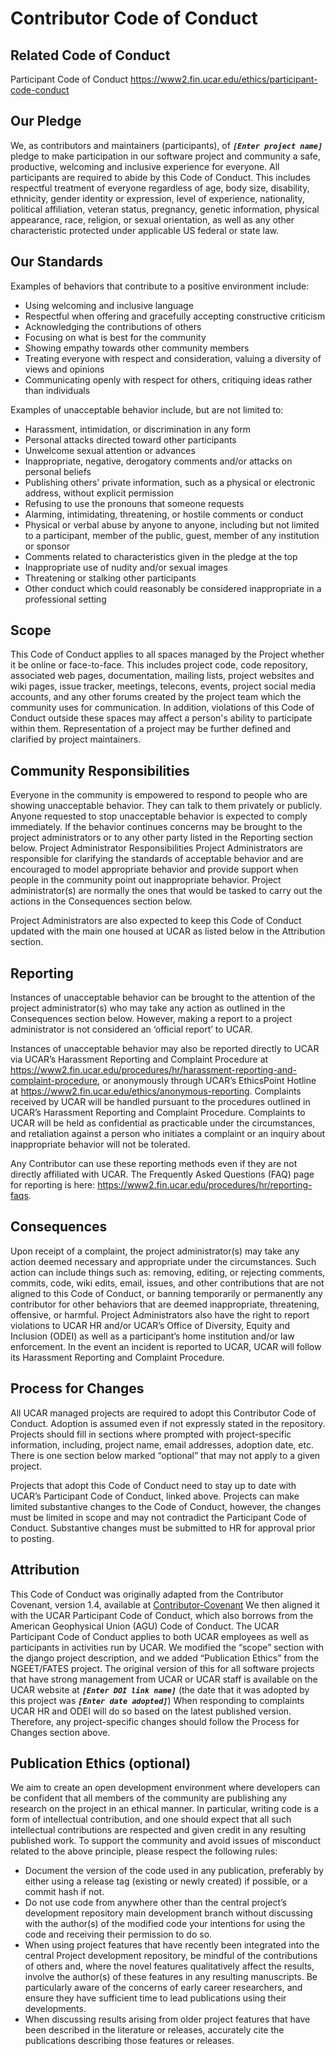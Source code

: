 # Contributor Code of Conduct

## Related Code of Conduct 

Participant Code of Conduct
https://www2.fin.ucar.edu/ethics/participant-code-conduct

## Our Pledge
We, as contributors and maintainers (participants), of _**`[Enter project name]`**_ pledge to make participation in our software project and community a safe, productive, welcoming and inclusive experience for everyone. All participants are required to abide by this Code of Conduct. This includes respectful treatment of everyone regardless of age, body size, disability, ethnicity, gender identity or expression, level of experience, nationality, political affiliation, veteran status, pregnancy, genetic information, physical appearance, race, religion, or sexual orientation, as well as any other characteristic protected under applicable US federal or state law.

## Our Standards
Examples of behaviors that contribute to a positive environment include:
* Using welcoming and inclusive language
* Respectful when offering and gracefully accepting constructive criticism
* Acknowledging the contributions of others 
* Focusing on what is best for the community
* Showing empathy towards other community members
* Treating everyone with respect and consideration, valuing a diversity of views and opinions
* Communicating openly with respect for others, critiquing ideas rather than individuals

Examples of unacceptable behavior include, but are not limited to:
* Harassment, intimidation, or discrimination in any form
* Personal attacks directed toward other participants
* Unwelcome sexual attention or advances
* Inappropriate, negative, derogatory comments and/or attacks on personal beliefs
* Publishing others' private information, such as a physical or electronic address, without explicit permission
* Refusing to use the pronouns that someone requests
* Alarming, intimidating, threatening, or hostile comments or conduct
* Physical or verbal abuse by anyone to anyone, including but not limited to a participant, member of the public, guest, member of any institution or sponsor
* Comments related to characteristics given in the pledge at the top
* Inappropriate use of nudity and/or sexual images 
* Threatening or stalking other participants
* Other conduct which could reasonably be considered inappropriate in a professional setting

## Scope

This Code of Conduct applies to all spaces managed by the Project whether it be online or face-to-face. This includes project code, code repository, associated web pages, documentation, mailing lists, project websites and wiki pages, issue tracker, meetings, telecons, events, project social media accounts, and any other forums created by the project team which the community uses for communication. In addition, violations of this Code of Conduct outside these spaces may affect a person's ability to participate within them. Representation of a project may be further defined and clarified by project maintainers.

## Community Responsibilities

Everyone in the community is empowered to respond to people who are showing unacceptable behavior. They can talk to them privately or publicly. Anyone requested to stop unacceptable behavior is expected to comply immediately. If the behavior continues concerns may be brought to the project administrators or to any other party listed in the Reporting section below.
Project Administrator Responsibilities
Project Administrators are responsible for clarifying the standards of acceptable behavior and are encouraged to model appropriate behavior and provide support when people in the community point out inappropriate behavior. Project administrator(s) are normally the ones that would be tasked to carry out the actions in the Consequences section below.
 
Project Administrators are also expected to keep this Code of Conduct updated with the main one housed at UCAR as listed below in the Attribution section.

## Reporting
Instances of unacceptable behavior can be brought to the attention of the project administrator(s) who may take any action as outlined in the Consequences section below. However, making a report to a project administrator is not considered an ‘official report’ to UCAR.
 
Instances of unacceptable behavior may also be reported directly to UCAR via UCAR’s Harassment Reporting and Complaint Procedure at https://www2.fin.ucar.edu/procedures/hr/harassment-reporting-and-complaint-procedure, or anonymously through UCAR’s EthicsPoint Hotline at https://www2.fin.ucar.edu/ethics/anonymous-reporting. 
Complaints received by UCAR will be handled pursuant to the procedures outlined in UCAR’s Harassment Reporting and Complaint Procedure. Complaints to UCAR will be held as confidential as practicable under the circumstances, and retaliation against a person who initiates a complaint or an inquiry about inappropriate behavior will not be tolerated.
 
Any Contributor can use these reporting methods even if they are not directly affiliated with UCAR. The Frequently Asked Questions (FAQ) page for reporting is here: https://www2.fin.ucar.edu/procedures/hr/reporting-faqs.

## Consequences
Upon receipt of a complaint, the project administrator(s) may take any action deemed necessary and appropriate under the circumstances. Such action can include things such as: removing, editing, or rejecting comments, commits, code, wiki edits, email, issues, and other contributions that are not aligned to this Code of Conduct, or banning temporarily or permanently any contributor for other behaviors that are deemed inappropriate, threatening, offensive, or harmful. Project Administrators also have the right to report violations to UCAR HR and/or UCAR’s Office of Diversity, Equity and Inclusion (ODEI) as well as a participant’s home institution and/or law enforcement. In the event an incident is reported to UCAR, UCAR will follow its Harassment Reporting and Complaint Procedure. 

## Process for Changes
All UCAR managed projects are required to adopt this Contributor Code of Conduct. Adoption is assumed even if not expressly stated in the repository. Projects should fill in sections where prompted with project-specific information, including, project name, email addresses, adoption date, etc. There is one section below marked “optional” that may not apply to a given project. 

Projects that adopt this Code of Conduct need to stay up to date with UCAR’s Participant Code of Conduct, linked above. Projects can make limited substantive changes to the Code of Conduct, however, the changes must be limited in scope and may not contradict the Participant Code of Conduct. Substantive changes must be submitted to HR for approval prior to posting.

## Attribution
This Code of Conduct was originally adapted from the Contributor Covenant, version 1.4, available at [Contributor-Covenant](http://contributor-covenant.org/version/1/4) We then aligned it with the UCAR Participant Code of Conduct, which also borrows from the American Geophysical Union (AGU) Code of Conduct. The UCAR Participant Code of Conduct applies to both UCAR employees as well as participants in activities run by UCAR. We modified the “scope” section with the django project description, and we added “Publication Ethics” from the NGEET/FATES project. The original version of this for all software projects that have strong management from UCAR or UCAR staff is available on the UCAR website at _**`[Enter DOI link name]`**_ (the date that it was adopted by this project was _**`[Enter date adopted]`**_) When responding to complaints UCAR HR and ODEI will do so based on the latest published version. Therefore, any project-specific changes should follow the Process for Changes section above.

## Publication Ethics (optional)
We aim to create an open development environment where developers can be confident that all members of the community are publishing any research on the project in an ethical manner. In particular, writing code is a form of intellectual contribution, and one should expect that all such intellectual contributions are respected and given credit in any resulting published work. To support the community and avoid issues of misconduct related to the above principle, please respect the following rules:
 
* Document the version of the code used in any publication, preferably by either using a release tag (existing or newly created) if possible, or a commit hash if not.
* Do not use code from anywhere other than the central project’s development repository main development branch without discussing with the author(s) of the modified code your intentions for using the code and receiving their permission to do so.
* When using project features that have recently been integrated into the central Project development repository, be mindful of the contributions of others and, where the novel features qualitatively affect the results, involve the author(s) of these features in any resulting manuscripts. Be particularly aware of the concerns of early career researchers, and ensure they have sufficient time to lead publications using their developments.
* When discussing results arising from older project features that have been described in the literature or releases, accurately cite the publications describing those features or releases.
